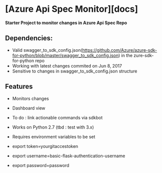 
# [Azure Api Spec Monitor][docs]


**Starter Project to monitor changes in Azure Api Spec Repo**

## Dependencies:
* Valid swagger_to_sdk_config.json(https://github.com/Azure/azure-sdk-for-python/blob/master/swagger_to_sdk_config.json) in the zure-sdk-for-python repo
* Working with latest changes commited on Jun 8, 2017
* Sensitive to changes in swagger_to_sdk_config.json structure 

## Features

* Monitors changes 
* Dashboard view 
* To do : link actionable commands via sdkbot  

* Works on Python 2.7 (tbd : test with 3.x)

* Requires environment variables to be set 
* export token=yourgitaccestoken
* export username=basic-flask-authentication-username
* export password=password
